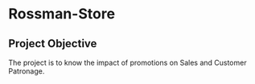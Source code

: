 # Rossman-Store
## Project Objective
The project is to know the impact of promotions on Sales and Customer Patronage.
